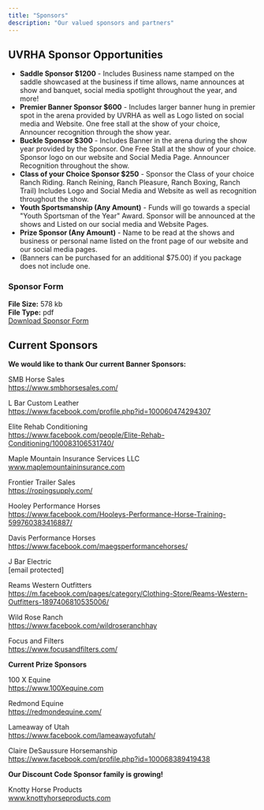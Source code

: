 ```yaml
---
title: "Sponsors"
description: "Our valued sponsors and partners"
---
```


## UVRHA Sponsor Opportunities

- **Saddle Sponsor $1200** - Includes Business name stamped on the saddle showcased at the business if time allows, name announces at show and banquet, social media spotlight throughout the year, and more!
- **Premier Banner Sponsor $600** - Includes larger banner hung in premier spot in the arena provided by UVRHA as well as Logo listed on social media and Website. One free stall at the show of your choice, Announcer recognition through the show year.
- **Buckle Sponsor $300** - Includes Banner in the arena during the show year provided by the Sponsor. One Free Stall at the show of your choice. Sponsor logo on our website and Social Media Page. Announcer Recognition throughout the show.
- **Class of your Choice Sponsor $250** - Sponsor the Class of your choice Ranch Riding. Ranch Reining, Ranch Pleasure, Ranch Boxing, Ranch Trail) Includes Logo and Social Media and Website as well as recognition throughout the show.
- **Youth Sportsmanship (Any Amount)** - Funds will go towards a special "Youth Sportsman of the Year" Award. Sponsor will be announced at the shows and Listed on our social media and Website Pages.
- **Prize Sponsor (Any Amount)** - Name to be read at the shows and business or personal name listed on the front page of our website and our social media pages.
- (Banners can be purchased for an additional $75.00) if you package does not include one.

### Sponsor Form

**File Size:** 578 kb  
**File Type:** pdf  
[Download Sponsor Form](/sponsors/files/sponsor_form.pdf)

<!-- TODO: Replace this with a contact form for sponsorship inquiries -->

## Current Sponsors

**We would like to thank Our current Banner Sponsors:**

SMB Horse Sales  
https://www.smbhorsesales.com/

L Bar Custom Leather  
https://www.facebook.com/profile.php?id=100060474294307

Elite Rehab Conditioning  
https://www.facebook.com/people/Elite-Rehab-Conditioning/100083106531740/

Maple Mountain Insurance Services LLC  
www.maplemountaininsurance.com

Frontier Trailer Sales  
https://ropingsupply.com/

Hooley Performance Horses  
https://www.facebook.com/Hooleys-Performance-Horse-Training-599760383416887/

Davis Performance Horses  
https://www.facebook.com/maegsperformancehorses/

J Bar Electric  
[email protected]

Reams Western Outfitters  
https://m.facebook.com/pages/category/Clothing-Store/Reams-Western-Outfitters-1897406810535006/

Wild Rose Ranch  
https://www.facebook.com/wildroseranchhay

Focus and Filters  
https://www.focusandfilters.com/

**Current Prize Sponsors**

100 X Equine  
https://www.100Xequine.com

Redmond Equine  
https://redmondequine.com/

Lameaway of Utah  
https://www.facebook.com/lameawayofutah/

Claire DeSaussure Horsemanship  
https://www.facebook.com/profile.php?id=100068389419438

**Our Discount Code Sponsor family is growing!**

Knotty Horse Products  
www.knottyhorseproducts.com
